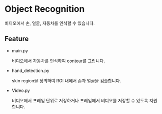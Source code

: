 # Object Recognition
비디오에서 손, 얼굴, 자동차를 인식할 수 있습니다.

## Feature
- main.py

  비디오에서 자동차를 인식하여 contour를 그립니다.
  
- hand_detection.py

  skin region을 정의하여 ROI 내에서 손과 얼굴을 검출합니다.
  
- Video.py
  
  비디오에서 프레임 단위로 저장하거나 프레임에서 비디오를 저장할 수 있도록 지원합니다.
